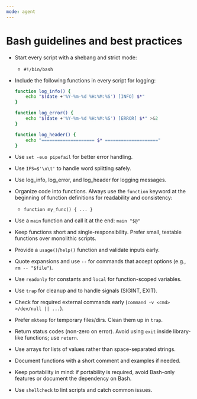 ```yaml
---
mode: agent
---
```

# Bash guidelines and best practices

- Start every script with a shebang and strict mode:
    - `#!/bin/bash`

- Include the following functions in every script for logging:
    ```bash
    function log_info() {
        echo "$(date +'%Y-%m-%d %H:%M:%S') [INFO] $*"
    }

    function log_error() {
        echo "$(date +'%Y-%m-%d %H:%M:%S') [ERROR] $*" >&2
    }

    function log_header() {
        echo "==================== $* ===================="
    }
    ```
- Use `set -euo pipefail` for better error handling.
- Use `IFS=$'\n\t'` to handle word splitting safely.
- Use log_info, log_error, and log_header for logging messages.
- Organize code into functions. Always use the `function` keyword at the beginning of function definitions for readability and consistency:
    - `function my_func() { ... }`
- Use a `main` function and call it at the end: `main "$@"`
- Keep functions short and single-responsibility. Prefer small, testable functions over monolithic scripts.
- Provide a `usage()`/`help()` function and validate inputs early.
- Quote expansions and use `--` for commands that accept options (e.g., `rm -- "$file"`).
- Use `readonly` for constants and `local` for function-scoped variables.
- Use `trap` for cleanup and to handle signals (SIGINT, EXIT).
- Check for required external commands early (`command -v <cmd> >/dev/null || ...`).
- Prefer `mktemp` for temporary files/dirs. Clean them up in `trap`.
- Return status codes (non-zero on error). Avoid using `exit` inside library-like functions; use `return`.
- Use arrays for lists of values rather than space-separated strings.
- Document functions with a short comment and examples if needed.
- Keep portability in mind: if portability is required, avoid Bash-only features or document the dependency on Bash.
- Use `shellcheck` to lint scripts and catch common issues. 

